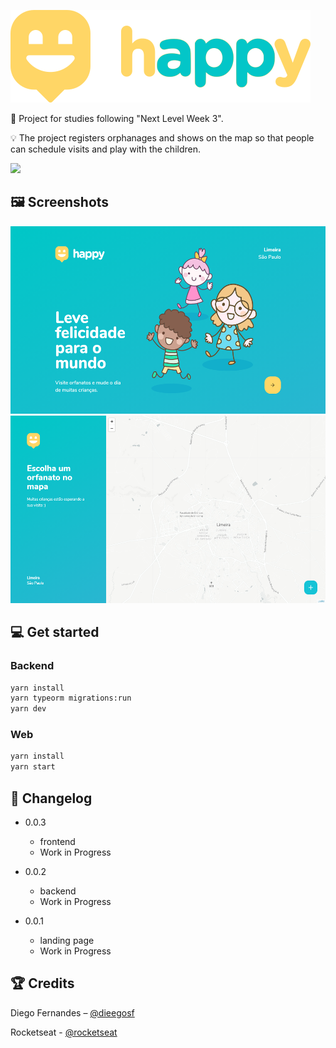 ![](images/logo-happy.svg)

📜 Project for studies following "Next Level Week 3".

💡 The project registers orphanages and shows on the map so that people can schedule visits and play with the children.

![](social-preview.png)

## 🖼️ Screenshots

<img src="images/landing-page.png" alt="landing" height="300em" />
<img src="images/map.png" alt="landing" height="300em" />

## 💻 Get started

### Backend

```sh
yarn install
yarn typeorm migrations:run
yarn dev
```

### Web

```sh
yarn install
yarn start
```

## 📝 Changelog

- 0.0.3

  - frontend
  - Work in Progress

- 0.0.2

  - backend
  - Work in Progress

- 0.0.1
  - landing page
  - Work in Progress

## 🏆 Credits

Diego Fernandes – [@dieegosf](https://twitter.com/dieegosf)

Rocketseat - [@rocketseat](https://twitter.com/rocketseat)
